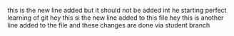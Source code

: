 this is the new line added but it should not be added int he starting
perfect learning of git 
hey this si the new line added to this file
hey this is another line added to the file and these changes are done via student branch
